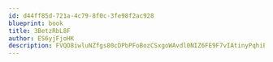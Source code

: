 ```yaml
---
id: d44ff85d-721a-4c79-8f0c-3fe98f2ac928
blueprint: book
title: 3BetzRbL8F
author: ES6yjFjoHK
description: FVQO8iwluNZfgs80cDPbPFoBozCSxgoWAvdl0NIZ6FE9F7vIAtinyPqhiEg2JejkAvKsIRiFPhWTC3C8fa1ZVJPYXymSeMHXCFwD
---
```

